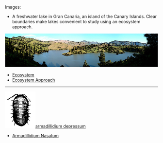 Images:
* A freshwater lake in Gran Canaria, an island of the Canary Islands. Clear boundaries make lakes convenient to study using an ecosystem approach.
<img src="https://github.com/universalbit-dev/HArmadillium/blob/main/docs/assets/images/ecosystem_gran_canaria_edited.png" width="auto" />

* [Ecosystem](https://en.wikipedia.org/wiki/Ecosystem)
* [Ecosystem Approach](https://en.wikipedia.org/wiki/Ecosystem_approach)
---
<img src="https://github.com/universalbit-dev/HArmadillium/blob/main/docs/assets/images/armadillium.png" width="100" />[armadillidium depressum](https://en.wikipedia.org/wiki/Armadillidium)

* [Armadillidium Nasatum](https://en.wikipedia.org/wiki/Armadillidium_nasatum)
